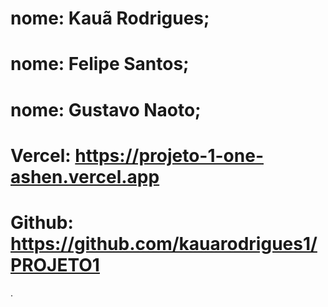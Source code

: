 # nome: Kauã Rodrigues;
# nome: Felipe Santos;
# nome: Gustavo Naoto;

# Vercel: https://projeto-1-one-ashen.vercel.app

# Github: https://github.com/kauarodrigues1/PROJETO1
.
